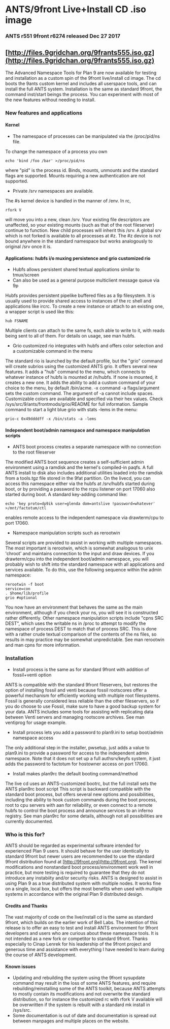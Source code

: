 # ANTS/9front Live+Install CD .iso image

### ANTS r551 9front r6274 released Dec 27 2017

## [http://files.9gridchan.org/9frants555.iso.gz](http://files.9gridchan.org/9frants555.iso.gz)

The Advanced Namespace Tools for Plan 9 are now available for testing and installation as a custom spin of the 9front live/install cd image. The cd boots the 9ants custom kernel and includes all userspace tools, and can install the full ANTS system. Installation is the same as standard 9front, the command inst/start beings the process. You can experiment with most of the new features without needing to install.

### New features and applications

#### Kernel

* The namespace of processes can be manipulated via the /proc/pid/ns file.

To change the namespace of a process you own

	echo 'bind /foo /bar' >/proc/pid/ns

where "pid" is the process id. Binds, mounts, unmounts and the standard flags are supported. Mounts requiring a new authentication are not supported.

* Private /srv namespaces are available.

The #s kernel device is handled in the manner of /env. In rc,

	rfork V

will move you into a new, clean /srv. Your existing file descriptors are unaffected, so your existing mounts (such as that of the root fileserver) continue to function. New child processes will inherit this /srv. A global srv which is not forked is available to all processes at #z. The #z device is not bound anywhere in the standard namespace but works analogously to original /srv once it is.

#### Applications: hubfs i/o muxing persistence and grio customized rio

* Hubfs allows persistent shared textual applications similar to tmux/screen
* Can also be used as a general purpose multiclient message queue via 9p

Hubfs provides persistent pipelike buffered files as a 9p filesystem. It is usually used to provide shared access to instances of the rc shell and applications like ircrc. To create a new instance or attach to an existing one, a wrapper script is used like this:

	hub FSNAME

Multiple clients can attach to the same fs, each able to write to it, with reads being sent to all of them. For details on usage, see man hubfs.

* Grio customized rio integrates with hubfs and offers color selection and a customizable command in the menu

The standard rio is launched by the default profile, but the "grio" command will create subrios using the customized ANTS grio. It offers several new features. It adds a "hub" command to the menu, which connects to whatever instance of hubfs is mounted at /n/hubfs. If none is mounted, it creates a new one. It adds the ability to add a custom command of your choice to the menu, by default /bin/acme. -x command -a flags/argument sets the custom command. The argument of -a cannot include spaces. Customizable colors are available and specified via their hex values. Check /sys/src/9/ants/frontmods/grio/README for full information. Sample command to start a light blue grio with stats -lems in the menu:

	grio-c 0x49ddddff -x /bin/stats -a -lems

#### Independent boot/admin namespace and namespace manipulation scripts

* ANTS boot process creates a separate namespace with no connection to the root fileserver

The modified ANTS boot sequence creates a self-sufficient admin environment using a ramdisk and the kernel's compiled-in paqfs. A full ANTS install to disk also includes additional utilities loaded into the ramdisk from a tools.tgz file stored in the 9fat partition. On the livecd, you can access this namespace either via the hubfs at /srv/hubfs started during boot, or by providing a password to the rcpu listener on port 17060 also started during boot. A standard key-adding command like:

	echo 'key proto=dp9ik user=glenda dom=antslive !password=whatever' >/mnt/factotum/ctl

enables remote access to the independent namespace via drawterm/cpu to port 17060.

* Namespace manipulation scripts such as rerootwin

Several scripts are provided to assist in working with multiple namespaces. The most important is rerootwin, which is somewhat analogous to unix 'chroot' and maintains connection to the input and draw devices. If you drawterm/cpu into the independent boot/admin namespace, you will probably wish to shift into the standard namespace with all applications and services available. To do this, use the following sequence within the admin namespace:

	rerootwin -f boot
	service=con
	. $home/lib/profile
	grio #optional

You now have an environment that behaves the same as the main environment, although if you check your ns, you will see it is constructed rather differently. Other namespace manipulation scripts include "cpns SRC DEST", which uses the writable ns in /proc to attempt to modify the namespace of process DEST to match that of process SRC. This is done with a rather crude textual comparison of the contents of the ns files, so results in may practice may be somewhat unpredictable. See man rerootwin and man cpns for more information.

### Installation

* Install process is the same as for standard 9front with addition of fossil+venti option

ANTS is compatible with the standard 9front fileservers, but restores the option of installing fossil and venti because fossil rootscores offer a powerful mechanism for efficiently working with multiple root filesystems. Fossil is generally considered less reliable than the other fileservers, so if you do choose to use Fossil, make sure to have a good backup system for your data. ANTS includes some tools for assisting with replicating data between Venti servers and managing rootscore archives. See man ventiprog for usage example.

* Install process lets you add a password to plan9.ini to setup boot/admin namespace access

The only additional step in the installer, pwsetup, just adds a value to plan9.ini to provide a password for access to the independent admin namespace. Note that it does not set up a full authsrv/keyfs system, it just adds the password to factotum for hostowner access on port 17060.

* Install makes plan9rc the default booting command/method

The live cd uses an ANTS-customized bootrc, but the full install sets the ANTS plan9rc boot script This script is backward compatible with the standard boot process, but offers several new options and possibilities, including the ability to hook custom commands during the boot process, root to cpu servers with aan for reliability, or even connect to a remote hubfs to control the boot process and announce services to an inferno registry. See man plan9rc for some details, although not all possibilities are currently documented.

### Who is this for?

ANTS should be regarded as experimental software intended for experienced Plan 9 users. It should behave for the user identically to standard 9front but newer users are recommended to use the standard 9front distribution found at [http://9front.org](http://9front.org). The kernel modifications and nonstandard boot process/environment work well in practice, but more testing is required to guarantee that they do not introduce any instabiity and/or security risks. ANTS is designed to assist in using Plan 9 as a true distributed system with multiple nodes. It works fine on a single, local box, but offers the most benefits when used with multiple systems in accordance with the original Plan 9 distributed design.

#### Credits and Thanks

The vast majority of code on the live/install cd is the same as standard 9front, which builds on the earlier work of Bell Labs. The intention of this release is to offer an easy to test and install ANTS environment for 9front developers and users who are curious about these namespace tools. It is not intended as a new fork or competitor to standard 9front. Thanks especially to Cinap Lenrek for his leadership of the 9front project and generous time and assistance with everything I have needed to learn during the course of ANTS development.

#### Known issues

* Updating and rebuilding the system using the 9front sysupdate command may result in the loss of some ANTS features, and require rebuilding/reinstalling some of the ANTS toolkit, because ANTS attempts to mostly contain its modifications and not overwrite the standard distribution, so for instance the customized rc with rfork V available will be overwritten if the system is rebuilt with a standard mk install in /sys/src. 
* Some documentation is out of date and documentation is spread out between manpages and multiple places on the website.
